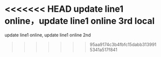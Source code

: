 <<<<<<< HEAD
update line1 online，update line1 online 3rd local
=======
update line1 online,  update line1 online 2nd
>>>>>>> 95aa9174c3b4fbfc15dabb3139915341a517f841
